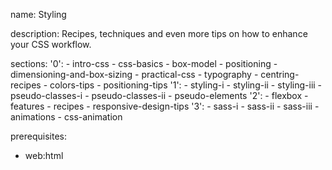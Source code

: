 name: Styling

description: Recipes, techniques and even more tips on how to enhance your CSS workflow.

sections:
'0': - intro-css - css-basics - box-model - positioning - dimensioning-and-box-sizing - practical-css - typography - centring-recipes - colors-tips - positioning-tips
'1': - styling-i - styling-ii - styling-iii - pseudo-classes-i - pseudo-classes-ii - pseudo-elements
'2': - flexbox - features - recipes - responsive-design-tips
'3': - sass-i - sass-ii - sass-iii - animations - css-animation

prerequisites:

- web:html
